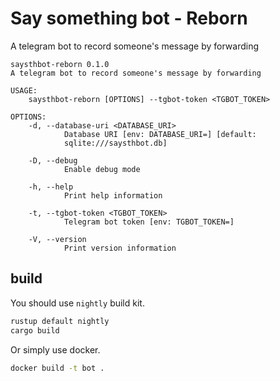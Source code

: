# Say something bot - Reborn

A telegram bot to record someone's message by forwarding

```usage
saysthbot-reborn 0.1.0
A telegram bot to record someone's message by forwarding

USAGE:
    saysthbot-reborn [OPTIONS] --tgbot-token <TGBOT_TOKEN>

OPTIONS:
    -d, --database-uri <DATABASE_URI>
            Database URI [env: DATABASE_URI=] [default:
            sqlite:///saysthbot.db]

    -D, --debug
            Enable debug mode

    -h, --help
            Print help information

    -t, --tgbot-token <TGBOT_TOKEN>
            Telegram bot token [env: TGBOT_TOKEN=]

    -V, --version
            Print version information
```

## build

You should use `nightly` build kit.

```bash
rustup default nightly
cargo build
```

Or simply use docker.

```bash
docker build -t bot .
```
